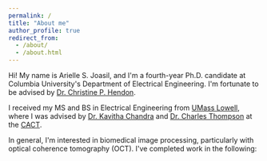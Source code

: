```yaml
---
permalink: /
title: "About me"
author_profile: true
redirect_from: 
  - /about/
  - /about.html
---
```


Hi! My name is Arielle S. Joasil, and I'm a fourth-year Ph.D. candidate at Columbia University's Department of Electrical Engineering. I'm fortunate to be advised by [Dr. Christine P. Hendon](https://structurefunctionlab.ee.columbia.edu/people/christine-p-hendon). 

I received my MS and BS in Electrical Engineering from [UMass Lowell](https://www.uml.edu/engineering/electrical-computer/), where I was advised by [Dr. Kavitha Chandra](https://www.uml.edu/research/cact/people/chandra-kavitha.aspx) and [Dr. Charles Thompson](https://www.uml.edu/research/cact/people/thompson-charles.aspx) at the [CACT](https://www.uml.edu/research/cact/).  

In general, I'm interested in biomedical image processing, particularly with optical coherence tomography (OCT). I've completed work in the following:

